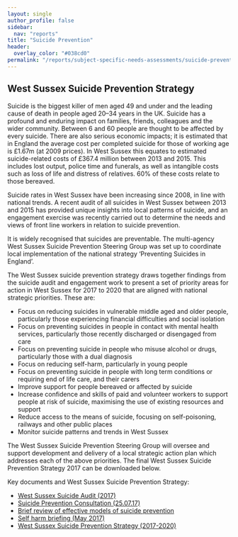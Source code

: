 ```yaml
---
layout: single
author_profile: false
sidebar:
  nav: "reports"
title: "Suicide Prevention"
header:
  overlay_color: "#038cd0"
permalink: "/reports/subject-specific-needs-assessments/suicide-prevention/"
---
```

## West Sussex Suicide Prevention Strategy

Suicide is the biggest killer of men aged 49 and under and the leading cause of death in people aged 20–34 years in the UK. Suicide has a profound and enduring impact on families, friends, colleagues and the wider community. Between 6 and 60 people are thought to be affected by every suicide. There are also serious economic impacts; it is estimated that in England the average cost per completed suicide for those of working age is £1.67m (at 2009 prices). In West Sussex this equates to estimated suicide-related costs of £367.4 million between 2013 and 2015. This includes lost output, police time and funerals, as well as intangible costs such as loss of life and distress of relatives. 60% of these costs relate to those bereaved.

Suicide rates in West Sussex have been increasing since 2008, in line with national trends. A recent audit of all suicides in West Sussex between 2013 and 2015 has provided unique insights into local patterns of suicide, and an engagement exercise was recently carried out to determine the needs and views of front line workers in relation to suicide prevention.

It is widely recognised that suicides are preventable. The multi-agency West Sussex Suicide Prevention Steering Group was set up to coordinate local implementation of the national strategy ‘Preventing Suicides in England’.

The West Sussex suicide prevention strategy draws together findings from the suicide audit and engagement work to present a set of priority areas for action in West Sussex for 2017 to 2020 that are aligned with national strategic priorities. These are:

+ Focus on reducing suicides in vulnerable middle aged and older people, particularly those experiencing financial difficulties and social isolation
+ Focus on preventing suicides in people in contact with mental health services, particularly those recently discharged or disengaged from care
+ Focus on preventing suicide in people who misuse alcohol or drugs, particularly those with a dual diagnosis
+ Focus on reducing self-harm, particularly in young people
+ Focus on preventing suicide in people with long term conditions or requiring end of life care, and their carers
+ Improve support for people bereaved or affected by suicide
+ Increase confidence and skills of paid and volunteer workers to support people at risk of suicide, maximising the use of existing resources and support
+ Reduce access to the means of suicide, focusing on self-poisoning, railways and other public places
+ Monitor suicide patterns and trends in West Sussex

The West Sussex Suicide Prevention Steering Group will oversee and support development and delivery of a local strategic action plan which addresses each of the above priorities. The final West Sussex Suicide Prevention Strategy 2017 can be downloaded below.

Key documents and West Sussex Suicide Prevention Strategy:

+ [West Sussex Suicide Audit (2017)](/assets/core/West-Sussex-Suicide-Audit-2017.pdf)
+ [Suicide Prevention Consultation (25.07.17)](/assets/core/Suicide-prevention-consultation-Final-25.07.17.pdf)
+ [Brief review of effective models of suicide prevention](/assets/core/Brief-review-of-effective-models-of-suicide-prevention.pdf)
+ [Self harm briefing (May 2017)](/assets/core/Briefing-Self-Harm-May-2017.pdf)
+ [West Sussex Suicide Prevention Strategy (2017-2020)](/assets/core/Suicide-Prevention-Strategy-2017-2020.pdf)